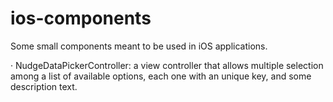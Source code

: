 ios-components
==============

Some small components meant to be used in iOS applications.

· NudgeDataPickerController: a view controller that allows multiple selection among a list of available options, each one with an unique key, and some description text.